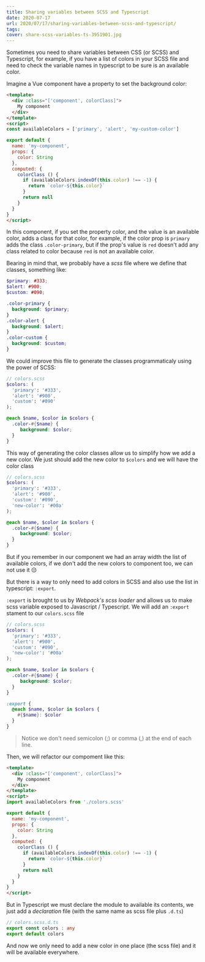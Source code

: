 ```yaml
---
title: Sharing variables between SCSS and Typescript 
date: 2020-07-17
url: 2020/07/17/sharing-variables-between-scss-and-typescript/
tags:
cover: share-scss-variables-ts-3951901.jpg
---
```


Sometimes you need to share variables between CSS (or SCSS) and Typescript, for example, if you have a list of colors in your SCSS file and need to check the variable names in typescript to be sure is an available color.

Imagine a Vue component have a property to set the background color: 

```html
<template>
  <div :class="['component', colorClass]">
    My component
  </div>
</template>
<script>
const availableColors = ['primary', 'alert', 'my-custom-color']

export default {
  name: 'my-component',
  props: {
    color: String
  },
  computed: {
    colorClass () { 
      if (availableColors.indexOf(this.color) !== -1) {
        return `color-${this.color}`
      } 
      return null
    }   
  }
}
</script>
```

In this component, if you set the property color, and the value is an available color, adds a class for that color, for example, if the color prop is `primary` adds the class `.color-primary`, but if the prop's value is `red` doesn't add any class related to color because `red` is not an available color.

Bearing in mind that, we probably have a _scss_ file where we define that classes, something like:

```scss
$primary: #333;
$alert: #900;
$custom: #090;

.color-primary {
  background: $primary;
}
.color-alert {
  background: $alert;
}
.color-custom {
  background: $custom;
}
``` 

We could improve this file to generate the classes programmaticaly using the power of SCSS:

```scss
// colors.scss
$colors: (
  'primary': '#333',
  'alert': '#900',
  'custom': '#090'
);

@each $name, $color in $colors {
  .color-#{$name} {
     background: $color;
  }
}
```

This way of generating the color classes allow us to simplify how we add a new color. We just should add the new color to `$colors` and we will have the color class

```scss
// colors.scss
$colors: (
  'primary': '#333',
  'alert': '#900',
  'custom': '#090',
  'new-color': '#00a'
);

@each $name, $color in $colors {
  .color-#{$name} {
     background: $color;
  }
}
```
But if you remember in our component we had an array width the list of available colors, if we don't add the new colors to component too, we can not use it :pensive:

But there is a way to only need to add colors in SCSS and also use the list in typescript: `:export`.

`:export` is brought to us by _Webpack's scss loader_ and allows us to make scss variable exposed to Javascript / Typescript. 
We will add an `:export` stament to our `colors.scss` file

```scss
// colors.scss
$colors: (
  'primary': '#333',
  'alert': '#900',
  'custom': '#090',
  'new-color': '#00a'
);

@each $name, $color in $colors {
  .color-#{$name} {
     background: $color;
  }
}

:export {
  @each $name, $color in $colors {
    #{$name}: $color                
  }
}
```

> Notice we don't need semicolon (;) or comma (,) at the end of each line. 

Then, we will refactor our compoment like this:

```html
<template>
  <div :class="['component', colorClass]">
    My component
  </div>
</template>
<script>
import availableColors from './colors.scss'

export default {
  name: 'my-component',
  props: {
    color: String
  },
  computed: {
    colorClass () { 
      if (availableColors.indexOf(this.color) !== -1) {
        return `color-${this.color}`
      } 
      return null
    }   
  }
}
</script>
```

But in Typescript we must declare the module to available its contents, we just add a _declaration_ file (with the same name as scss file plus `.d.ts`)

```typescript
// colors.scss.d.ts
export const colors : any
export default colors
```

And now we only need to add a new color in one place (the scss file) and it will be available everywhere.



